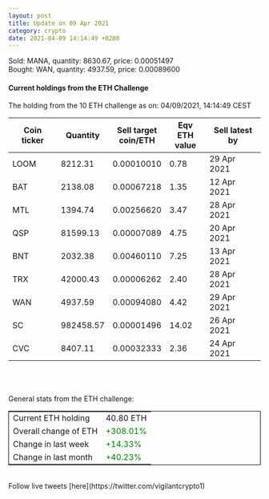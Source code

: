 ```yaml
---
layout: post
title: Update on 09 Apr 2021
category: crypto
date: 2021-04-09 14:14:49 +0200
---
```

<!-- Global site tag (gtag.js) - Google Analytics -->
<script async src="https://www.googletagmanager.com/gtag/js?id=UA-103831149-5"></script>
<script>
  window.dataLayer = window.dataLayer || [];
  function gtag(){dataLayer.push(arguments);}
  gtag('js', new Date());

  gtag('config', 'UA-103831149-5');
</script>
Sold: MANA, quantity:      8630.67, price:   0.00051497<br>Bought: WAN, quantity:      4937.59, price:   0.00089600<br>

#### Current holdings from the ETH Challenge

The holding from the 10 ETH challenge as on: 04/09/2021, 14:14:49 CEST

|Coin ticker|Quantity|Sell target<br>coin/ETH|Eqv ETH<br>value|Sell latest by|
|-----------|--------|-----------|-----------|--------------|
LOOM|8212.31|  0.00010010|0.78|29 Apr 2021|
BAT|2138.08|  0.00067218|1.35|12 Apr 2021|
MTL|1394.74|  0.00256620|3.47|28 Apr 2021|
QSP|81599.13|  0.00007089|4.75|20 Apr 2021|
BNT|2032.38|  0.00460110|7.25|13 Apr 2021|
TRX|42000.43|  0.00006262|2.40|28 Apr 2021|
WAN|4937.59|  0.00094080|4.42|29 Apr 2021|
SC|982458.57|  0.00001496|14.02|26 Apr 2021|
CVC|8407.11|  0.00032333|2.36|24 Apr 2021|

<br>
<br>
<br>
General stats from the ETH challenge:

<table style="border:1px solid black;margin-left:auto;margin-right:auto;">
	<tbody>
	<tr>
		<td>Current ETH holding</td>
		<td>     40.80 ETH</td>
	</tr>
	<tr>
		<td>Overall change of ETH</td>
		<td><font color="green">+308.01%</font></td>
	</tr>
	<tr>
		<td>Change in last week</td>
		<td><font color="green">+14.33%</font></td>
	</tr>
	<tr>
		<td>Change in last month</td>
		<td><font color="green">+40.23%</font></td>
	</tr>
	</tbody>
</table>

<br>
Follow live tweets [here](https://twitter.com/vigilantcrypto1)
<br>
<br>
